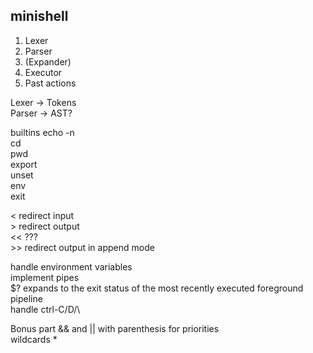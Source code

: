 ## minishell

1. Lexer
2. Parser
3. (Expander)
4. Executor
5. Past actions

Lexer -> Tokens  
Parser -> AST?  


builtins
	echo -n  
	cd  
	pwd  
	export  
	unset  
	env  
	exit  


\< redirect input  
\> redirect output  
\<< ???  
\>> redirect output in append mode  


handle environment variables  
implement pipes  
$? expands to the exit status of the most recently executed foreground pipeline  
handle ctrl-C/D/\  

Bonus part
	&& and || with parenthesis for priorities  
	wildcards *  
  
